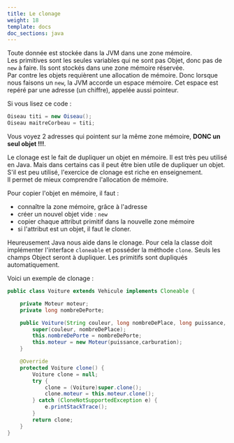 ```yaml
---
title: Le clonage
weight: 18
template: docs
doc_sections: java
---
```


Toute donnée est stockée dans la JVM dans une zone mémoire.  
Les primitives sont les seules variables qui ne sont pas Objet, donc pas de `new` à faire.
Ils sont stockés dans une zone mémoire réservée.  
Par contre les objets requièrent une allocation de mémoire. Donc lorsque nous faisons un `new`, la JVM accorde un espace mémoire.
Cet espace est repéré par une adresse (un chiffre), appelée aussi pointeur.  
  
Si vous lisez ce code :  

``` Java
Oiseau titi = new Oiseau();  
Oiseau maitreCorbeau = titi;
```

Vous voyez 2 adresses qui pointent sur la même zone mémoire, **DONC un seul objet !!!**.  

Le clonage est le fait de dupliquer un objet en mémoire. Il est très peu utilisé en Java. Mais dans certains cas il peut être bien utile de dupliquer un objet.  
S'il est peu utilisé, l'exercice de clonage est riche en enseignement.  
Il permet de mieux comprendre l'allocation de mémoire.  

Pour copier l'objet en mémoire, il faut :

* connaître la zone mémoire, grâce à l'adresse
* créer un nouvel objet vide : `new`
* copier chaque attribut primitif dans la nouvelle zone mémoire
* si l'attribut est un objet, il faut le cloner.  
  
Heureusement Java nous aide dans le clonage. 
Pour cela la classe doit implémenter l'interface `cloneable` et posséder la méthode `clone`.
Seuls les champs Object seront à dupliquer. Les primitifs sont dupliqués automatiquement.  

Voici un exemple de clonage :  

```java
public class Voiture extends Vehicule implements Cloneable {

    private Moteur moteur;
    private long nombreDePorte;

    public Voiture(String couleur, long nombreDePlace, long puissance, String carburation, long nombreDePorte) {
        super(couleur, nombreDePlace);
        this.nombreDePorte = nombreDePorte;
        this.moteur = new Moteur(puissance,carburation);
    }

    @Override
    protected Voiture clone() {
        Voiture clone = null;
        try {
            clone = (Voiture)super.clone();
            clone.moteur = this.moteur.clone();
        } catch (CloneNotSupportedException e) {
            e.printStackTrace();
        }
        return clone;
    }
}

```
